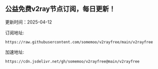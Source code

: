 ## 公益免费v2ray节点订阅，每日更新！
更新时间：2025-04-12

订阅地址:
```
https://raw.githubusercontent.com/somemoo/v2rayfree/main/v2rayfree
```

加速地址:
```
https://cdn.jsdelivr.net/gh/somemoo/v2rayfree@main/v2rayfree
```
